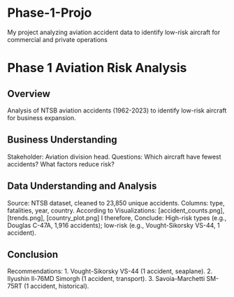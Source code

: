 # Phase-1-Projo
My project analyzing aviation accident data to identify low-risk aircraft for commercial and private operations
# Phase 1 Aviation Risk Analysis

## Overview
Analysis of NTSB aviation accidents (1962-2023) to identify low-risk aircraft for business expansion.

## Business Understanding
Stakeholder: Aviation division head. Questions: Which aircraft have fewest accidents? What factors reduce risk?

## Data Understanding and Analysis
Source: NTSB dataset, cleaned to 23,850 unique accidents. Columns: type, fatalities, year, country.
According to Visualizations: [accident_counts.png], [trends.png], [country_plot.png] I therefore,
Conclude: High-risk types (e.g., Douglas C-47A, 1,916 accidents);
           low-risk (e.g., Vought-Sikorsky VS-44, 1 accident).

## Conclusion
Recommendations: 1. Vought-Sikorsky VS-44 (1 accident, seaplane). 
                 2. Ilyushin Il-76MD Simorgh (1 accident, transport). 
                 3. Savoia-Marchetti SM-75RT (1 accident, historical).
